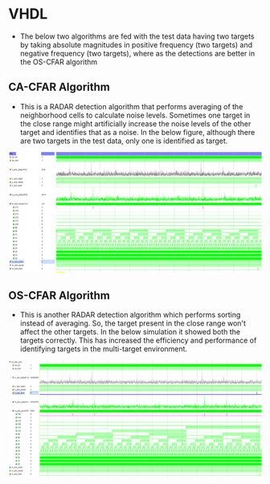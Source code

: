 # VHDL

- The below two algorithms are fed with the test data having two targets by taking absolute magnitudes in positive frequency (two targets) and negative frequency (two targets), where as the detections are better in the OS-CFAR algorithm


## CA-CFAR Algorithm
- This is a RADAR detection algorithm that performs averaging of the neighborhood cells to calculate noise levels. Sometimes one target in the close range might artificially increase the noise levels of the other target and identifies that as a noise. In the below figure, although there are two targets in the test data, only one is identified as target.

![seq_det](https://github.com/SaiEshwarReddyYellu/Master_Thesis/blob/main/CA_CFAR/CA-CFAR_simulation_results.PNG)


## OS-CFAR Algorithm
- This is another RADAR detection algorithm which performs sorting instead of averaging. So, the target present in the close range won't affect the other targets. In the below simulation it showed both the targets correctly. This has increased the efficiency and performance of identifying targets in the multi-target environment. 

![seq_det](https://github.com/SaiEshwarReddyYellu/Master_Thesis/blob/main/OS_CFAR/os_cfar_simulation.PNG)
